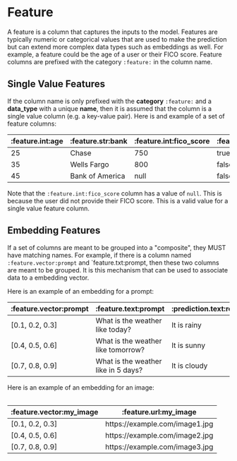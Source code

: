 # Feature

A feature is a column that captures the inputs to the model. Features are typically numeric or categorical values that are used to make the prediction but can extend more complex data types such as embeddings as well. For example, a feature could be the age of a user or their FICO score. Feature columns are prefixed with the category `:feature:` in the column name.

## Single Value Features

If the column name is only prefixed with the **category** `:feature:` and a **data_type** with a unique **name**, then it is assumed that the column is a single value column (e.g. a key-value pair). Here is and example of a set of feature columns:

<table>
 <thead>
    <tr>
     <th>:feature.int:age</th>
     <th>:feature.str:bank</th>
     <th>:feature.int:fico_score</th>
     <th>:feature.bool:is_gold_member</th>
    </tr>
 </thead>
 <tbody>
 <tr>
    <td>25</td>
    <td>Chase</td>
    <td>750</td>
    <td>true</td>
    </tr>
    <tr>
    <td>35</td>
    <td>Wells Fargo</td>
    <td>800</td>
    <td>false</td>
    </tr>
    <tr>
    <td>45</td>
    <td>Bank of America</td>
    <td>null</td>
    <td>false</td>
 </tbody>
</table>

Note that the `:feature.int:fico_score` column has a value of `null`. This is because the user did not provide their FICO score. This is a valid value for a single value feature column.

## Embedding Features

If a set of columns are meant to be grouped into a "composite", they MUST have matching names. For example, if there is a column named `:feature.vector:prompt` and `feature.txt:prompt, then these two columns are meant to be grouped. It is this mechanism that can be used to associate data to a embedding vector.

Here is an example of an embedding for a prompt:

<table>
 <thead>
    <tr>
     <th>:feature.vector:prompt</th>
     <th>:feature.text:prompt</th>
     <th>:prediction.text:response</th>
    </tr>
 </thead>
 <tbody>
 <tr>
    <td>[0.1, 0.2, 0.3]</td>
    <td>What is the weather like today?</td>
    <td>It is rainy</td>
    </tr>
    <tr>
    <td>[0.4, 0.5, 0.6]</td>
    <td>What is the weather like tomorrow?</td>
    <td>It is sunny</td>
    </tr>
    <tr>
    <td>[0.7, 0.8, 0.9]</td>
    <td>What is the weather like in 5 days?</td>
    <td>It is cloudy</td>
 </tbody>
 <table>

Here is an example of an embedding for an image:

<table>
    <thead>
        <tr>
        <th>:feature.vector:my_image</th>
        <th>:feature.url:my_image</th>
        </tr>
    </thead>
    <tbody>
    <tr>
        <td>[0.1, 0.2, 0.3]</td>
        <td>https://example.com/image1.jpg</td>
        </tr>
        <tr>
        <td>[0.4, 0.5, 0.6]</td>
        <td>https://example.com/image2.jpg</td>
        </tr>
        <tr>
        <td>[0.7, 0.8, 0.9]</td>
        <td>https://example.com/image3.jpg</td>
    </tbody>
</table>
